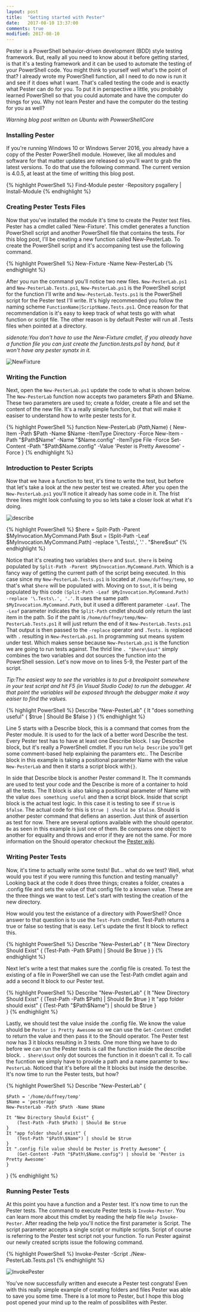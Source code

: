 ```yaml
---
layout: post
title:  "Getting started with Pester"
date:   2017-08-10 13:37:00
comments: true
modified: 2017-08-10
---
```


Pester is a PowerShell behavior-driven development (BDD) style testing framework. But, really all you need to know about it before getting started, is that it's a testing framework and it can be used to automate the testing of your PowerShell code. You might think to yourself well what's the point of that? I already wrote my PowerShell function, all I need to do now is run it and see if it does what I want. That's called testing the code and is exactly what Pester can do for you. To put it in perspective a little, you probably learned PowerShell so that you could automate and have the computer do things for you. Why not learn Pester and have the computer do the testing for you as well?

_Warning blog post written on Ubuntu with PowwerShellCore_


### Installing Pester


If you're running Windows 10 or Windows Server 2016, you already have a copy of the Pester PowerShell module. However, like all modules and software for that matter updates are released so you'll want to grab the latest versions. To do that use the following command. The current version is 4.0.5, at least at the time of writting this blog post.


{% highlight PowerShell %}
Find-Module pester -Repository psgallery | Install-Module
{% endhighlight %}


### Creating Pester Tests Files


Now that you've installed the module it's time to create the Pester test files. Pester has a cmdlet called 'New-Fixture'. This cmdlet generates a function PowerShell script and another PowerShell file that contains the tests. For this blog post, I'll be creating a new function called New-PesterLab. To create the PowerShell script and it's accompaning test use the following command.


{% highlight PowerShell %}
New-Fixture -Name New-PesterLab
{% endhighlight %}


After you run the command you'll notice two new files. `New-PesterLab.ps1` and `New-PesterLab.Tests.ps1`, `New-PesterLab.ps1` is the PowerShell script for the function I'll write and `New-PesterLab.Tests.ps1` is the PowerShell script for the Pester test I'll write. It's higly recommended you follow the naming scheme `FunctionName|ScriptName.Tests.ps1`. Once reason for that recommendation is it's easy to keep track of what tests go with what function or script file. The other reason is by default Pester will run all .Tests files when pointed at a directory.


_sidenote:You don't have to use the New-Fixture cmdlet, if you already have a function file you can just create the function.tests.ps1 by hand, but it won't have any pester synatx in it._


![NewFixture](/images/posts/GettingStartedWithPester/NewFixture.jpg "NewFixture")


### Writing the Function


Next, open the `New-PesterLab.ps1` update the code to what is shown below. The `New-PesterLab` function now accepts two parameters $Path and $Name. These two parameters are used to; create a folder, create a file and set the content of the new file. It's a really simple function, but that will make it easiser to understand how to write pester tests for it.


{% highlight PowerShell %}
function New-PesterLab ($Path,$Name) {
    New-Item -Path $Path -Name $Name -ItemType Directory -Force
    New-Item -Path "$Path\$Name" -Name "$Name.config" -ItemType File -Force
    Set-Content -Path "$Path\$Name.config" -Value 'Pester is Pretty Awesome' -Force
}
{% endhighlight %}


### Introduction to Pester Scripts

Now that we have a function to test, it's time to write the test, but before that let's take a look at the new pester test we created. After you open the `New-PesterLab.ps1` you'll notice it already has some code in it. The frist three lines might look confusing to you so lets take a closer look at what it's doing.



![describe](/images/posts/GettingStartedWithPester/describe.png "describe")


{% highlight PowerShell %}
$here = Split-Path -Parent $MyInvocation.MyCommand.Path
$sut = (Split-Path -Leaf $MyInvocation.MyCommand.Path) -replace '\.Tests\.', '.'
. "$here\$sut"
{% endhighlight %}

Notice that it's creating two variables `$here` and `$sut`. `$here` is being populated by `Split-Path -Parent $MyInvocation.MyCommand.Path`. Which is a fancy way of getting the current path of the script being executed. In this case since my `New-PesterLab.Tests.ps1` is located at `/home/duffney/temp`, so that's what `$here` will be populated with. Moving on to `$sut`, it is being populated by this code `(Split-Path -Leaf $MyInvocation.MyCommand.Path) -replace '\.Tests\.', '.'`. It uses the same path `$MyInvocation.MyCommand.Path`, but it used a different parameter `-Leaf`. The `-Leaf` parameter indicates the `Split-Path` cmdlet should only return the last item in the path. So if the paht is `/home/duffney/temp/New-PesterLab.Tests.ps1` it will just return the end of it `New-PesterLab.Tests.ps1` That output is then passed to the `-replace` operator and `.Tests.` is replaced with `.` resulting in `New-PesterLab.ps1`. In programming sut means system under test. Which makes sense because `New-PesterLab.ps1` is the function we are going to run tests against. The thrid line `. "$here\$sut"` simply combines the two variables and dot sources the function into the PowerShell session. Let's now move on to lines 5-9, the Pester part of the script.


_Tip:The easiest way to see the variables is to put a breakpoint somewhere in your test script and hit F5 (in Visual Studio Code) to run the debugger. At that point the variables will be exposed through the debugger make it way eaiser to find the values._


{% highlight PowerShell %}
Describe "New-PesterLab" {
    It "does something useful" {
        $true | Should Be $false
    }
}
{% endhighlight %}


Line 5 starts with a Describe block, this is a command that comes from the Pester module. It is used to for the lack of a better word Describe the test. Every Pester test has to have at least one Describe block. I say Describe block, but it's really a PowerShell cmdlet. If you run `help Describe` you'll get some comment-based help explaining the paramters etc.. The Describe block in this example is taking a positional parameter Name with the value `New-PesterLab` and then it starts a script block with`{}`. 


In side that Describe block is another Pester command It. The It commands are used to test your code and the Describe is more of a container to hold all the tests. The It block is also taking a positional parameter of Name with the value `does something useful` and then a script block. Inside that script block is the actual test logic. In this case it is testing to see if `$true` is `$false`. The actual code for this is `$true | should be $false`. Should is another pester command that defiens an assertion. Just think of assertion as test for now. There are several options available with the should operator. `Be` as seen in this example is just one of them. Be compares one object to another for equality and throws and error if they are not the same. For more information on the Should operator checkout the [Pester wiki](https://github.com/pester/Pester/wiki/Should).


### Writing Pester Tests


Now, it's time to actually write some tests! But... what do we test? Well, what would you test if you were running this function and testing manually? Looking back at the code it does three things; creates a folder, creates a .config file and sets the value of that config file to a known value. These are the three things we want to test. Let's start with testing the creation of the new directory.


How would you test the existance of a directory with PowerShell? Once answer to that question is to use the `Test-Path` cmdlet. Test-Path returns a true or false so testing that is easy. Let's update the first It block to reflect this. 

{% highlight PowerShell %}
Describe "New-PesterLab" {
    It "New Directory Should Exist" {
        (Test-Path -Path $Path) | Should Be $true
    }
}
{% endhighlight %}


Next let's write a test that makes sure the .config file is created. To test the existing of a file in PowerShell we can use the Test-Path cmdlet again and add a second It block to our Pester test.

{% highlight PowerShell %}
Describe "New-PesterLab" {
    It "New Directory Should Exist" {
        (Test-Path -Path $Path) | Should Be $true
    }
    It "app folder should exist" {
        (Test-Path "$Path\$Name") | should be $true
    }    
}
{% endhighlight %}


Lastly, we should test the value inside the .config file. We know the value should be `Pester is Pretty Awesome` so we can use the `Get-Content` cmdlet to return the value and then pass it to the Should operator. The Pester test now has 3 it blocks resulting in 3 tests. One more thing we have to do before we can run the Pester tests is call the function inside the describe block. `. $here\$sut` only dot sources the function in it doesn't call it. To call the fucntion we simply have to provide a path and a name paramter to `New-PesterLab`. Noticed that it's before all the It blocks but inside the describe. It's now time to run the Pester tests, but how?


{% highlight PowerShell %}
Describe "New-PesterLab" {

    $Path = '/home/duffney/temp'
    $Name = 'pesterapp'
    New-PesterLab -Path $Path -Name $Name

    It "New Directory Should Exist" {
        (Test-Path -Path $Path) | Should Be $true
    }
    It "app folder should exist" {
        (Test-Path "$Path\$Name") | should be $true
    }
    It ".config file value should be Pester is Pretty Awesome" {
        (Get-Content -Path "$Path\$Name.config") | should be 'Pester is Pretty Awesome'
    }    
}
{% endhighlight %}


### Running Pester Tests

At this point you have a function and a Pester test. It's now time to run the Pester tests. The command to execute Pester tests is `Invoke-Pester`. You can learn more about this cmdlet by reading the help file `Help Invoke-Pester`. After reading the help you'll notice the first parameter is Script. The script parameter accepts a single script or multiple scripts. Script of course is referring to the Pester test script not your function. To run Pester against our newly created scripts issue the following command.

{% highlight PowerShell %}
Invoke-Pester -Script ./New-PesterLab.Tests.ps1
{% endhighlight %}

![InvokePester](/images/posts/GettingStartedWithPester/InvokePester.png "InvokePester")

You've now successfully written and execute a Pester test congrats! Even with this really simple example of creating folders and files Pester was able to save you some time. There is a lot more to Pester, but I hope this blog post opened your mind up to the realm of possibilites with Pester. 